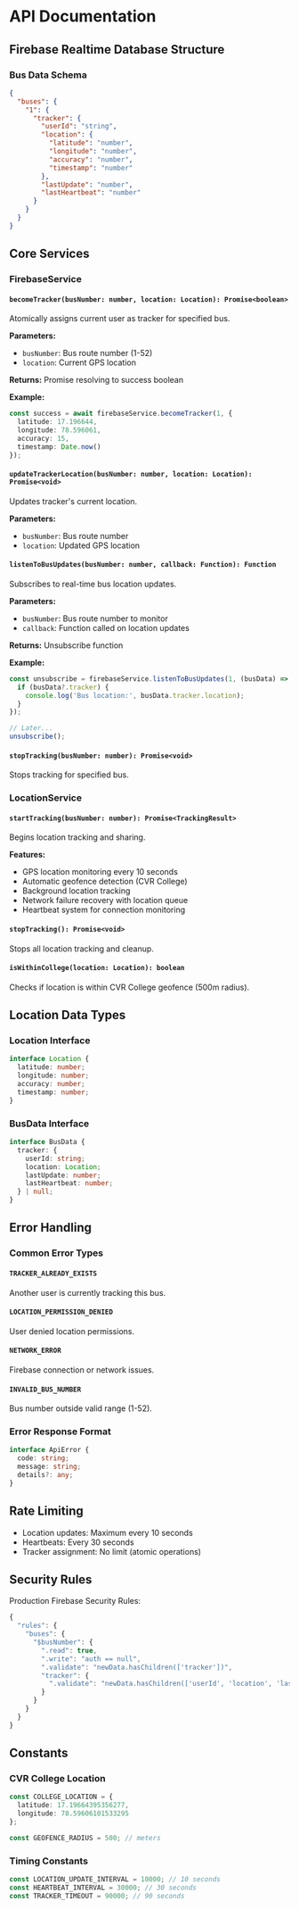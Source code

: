 # API Documentation

## Firebase Realtime Database Structure

### Bus Data Schema

```json
{
  "buses": {
    "1": {
      "tracker": {
        "userId": "string",
        "location": {
          "latitude": "number",
          "longitude": "number",
          "accuracy": "number",
          "timestamp": "number"
        },
        "lastUpdate": "number",
        "lastHeartbeat": "number"
      }
    }
  }
}
```

## Core Services

### FirebaseService

#### `becomeTracker(busNumber: number, location: Location): Promise<boolean>`
Atomically assigns current user as tracker for specified bus.

**Parameters:**
- `busNumber`: Bus route number (1-52)
- `location`: Current GPS location

**Returns:** Promise resolving to success boolean

**Example:**
```typescript
const success = await firebaseService.becomeTracker(1, {
  latitude: 17.196644,
  longitude: 78.596061,
  accuracy: 15,
  timestamp: Date.now()
});
```

#### `updateTrackerLocation(busNumber: number, location: Location): Promise<void>`
Updates tracker's current location.

**Parameters:**
- `busNumber`: Bus route number
- `location`: Updated GPS location

#### `listenToBusUpdates(busNumber: number, callback: Function): Function`
Subscribes to real-time bus location updates.

**Parameters:**
- `busNumber`: Bus route number to monitor
- `callback`: Function called on location updates

**Returns:** Unsubscribe function

**Example:**
```typescript
const unsubscribe = firebaseService.listenToBusUpdates(1, (busData) => {
  if (busData?.tracker) {
    console.log('Bus location:', busData.tracker.location);
  }
});

// Later...
unsubscribe();
```

#### `stopTracking(busNumber: number): Promise<void>`
Stops tracking for specified bus.

### LocationService

#### `startTracking(busNumber: number): Promise<TrackingResult>`
Begins location tracking and sharing.

**Features:**
- GPS location monitoring every 10 seconds
- Automatic geofence detection (CVR College)
- Background location tracking
- Network failure recovery with location queue
- Heartbeat system for connection monitoring

#### `stopTracking(): Promise<void>`
Stops all location tracking and cleanup.

#### `isWithinCollege(location: Location): boolean`
Checks if location is within CVR College geofence (500m radius).

## Location Data Types

### Location Interface
```typescript
interface Location {
  latitude: number;
  longitude: number;
  accuracy: number;
  timestamp: number;
}
```

### BusData Interface
```typescript
interface BusData {
  tracker: {
    userId: string;
    location: Location;
    lastUpdate: number;
    lastHeartbeat: number;
  } | null;
}
```

## Error Handling

### Common Error Types

#### `TRACKER_ALREADY_EXISTS`
Another user is currently tracking this bus.

#### `LOCATION_PERMISSION_DENIED`
User denied location permissions.

#### `NETWORK_ERROR`
Firebase connection or network issues.

#### `INVALID_BUS_NUMBER`
Bus number outside valid range (1-52).

### Error Response Format
```typescript
interface ApiError {
  code: string;
  message: string;
  details?: any;
}
```

## Rate Limiting

- Location updates: Maximum every 10 seconds
- Heartbeats: Every 30 seconds
- Tracker assignment: No limit (atomic operations)

## Security Rules

Production Firebase Security Rules:
```javascript
{
  "rules": {
    "buses": {
      "$busNumber": {
        ".read": true,
        ".write": "auth == null",
        ".validate": "newData.hasChildren(['tracker'])",
        "tracker": {
          ".validate": "newData.hasChildren(['userId', 'location', 'lastUpdate'])"
        }
      }
    }
  }
}
```

## Constants

### CVR College Location
```typescript
const COLLEGE_LOCATION = {
  latitude: 17.19664395356277,
  longitude: 78.59606101533295
};

const GEOFENCE_RADIUS = 500; // meters
```

### Timing Constants
```typescript
const LOCATION_UPDATE_INTERVAL = 10000; // 10 seconds
const HEARTBEAT_INTERVAL = 30000; // 30 seconds
const TRACKER_TIMEOUT = 90000; // 90 seconds
```